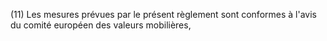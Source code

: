 (11) Les mesures prévues par le présent règlement sont conformes à l'avis du comité européen des valeurs mobilières,